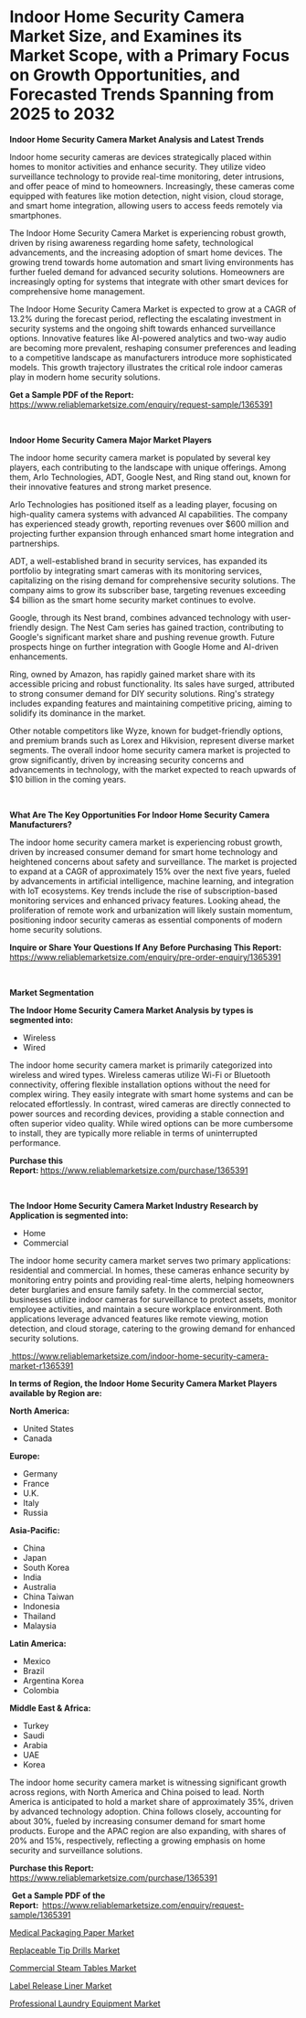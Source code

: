 <p><h1>Indoor Home Security Camera Market Size, and Examines its Market Scope, with a Primary Focus on Growth Opportunities, and Forecasted Trends Spanning from 2025 to 2032</h1></p><p><strong>Indoor Home Security Camera Market Analysis and Latest Trends</strong></p>
<p><p>Indoor home security cameras are devices strategically placed within homes to monitor activities and enhance security. They utilize video surveillance technology to provide real-time monitoring, deter intrusions, and offer peace of mind to homeowners. Increasingly, these cameras come equipped with features like motion detection, night vision, cloud storage, and smart home integration, allowing users to access feeds remotely via smartphones.</p><p>The Indoor Home Security Camera Market is experiencing robust growth, driven by rising awareness regarding home safety, technological advancements, and the increasing adoption of smart home devices. The growing trend towards home automation and smart living environments has further fueled demand for advanced security solutions. Homeowners are increasingly opting for systems that integrate with other smart devices for comprehensive home management.</p><p>The Indoor Home Security Camera Market is expected to grow at a CAGR of 13.2% during the forecast period, reflecting the escalating investment in security systems and the ongoing shift towards enhanced surveillance options. Innovative features like AI-powered analytics and two-way audio are becoming more prevalent, reshaping consumer preferences and leading to a competitive landscape as manufacturers introduce more sophisticated models. This growth trajectory illustrates the critical role indoor cameras play in modern home security solutions.</p></p>
<p><strong>Get a Sample PDF of the Report:&nbsp;</strong> <a href="https://www.reliablemarketsize.com/enquiry/request-sample/1365391?utm_campaign=1943&utm_medium=2&utm_source=Github&utm_content=ia&utm_term=22032025&utm_id=indoor-home-security-camera">https://www.reliablemarketsize.com/enquiry/request-sample/1365391</a></p>
<p>&nbsp;</p>
<p><strong>Indoor Home Security Camera Major Market Players</strong></p>
<p><p>The indoor home security camera market is populated by several key players, each contributing to the landscape with unique offerings. Among them, Arlo Technologies, ADT, Google Nest, and Ring stand out, known for their innovative features and strong market presence.</p><p>Arlo Technologies has positioned itself as a leading player, focusing on high-quality camera systems with advanced AI capabilities. The company has experienced steady growth, reporting revenues over $600 million and projecting further expansion through enhanced smart home integration and partnerships.</p><p>ADT, a well-established brand in security services, has expanded its portfolio by integrating smart cameras with its monitoring services, capitalizing on the rising demand for comprehensive security solutions. The company aims to grow its subscriber base, targeting revenues exceeding $4 billion as the smart home security market continues to evolve.</p><p>Google, through its Nest brand, combines advanced technology with user-friendly design. The Nest Cam series has gained traction, contributing to Google's significant market share and pushing revenue growth. Future prospects hinge on further integration with Google Home and AI-driven enhancements.</p><p>Ring, owned by Amazon, has rapidly gained market share with its accessible pricing and robust functionality. Its sales have surged, attributed to strong consumer demand for DIY security solutions. Ring's strategy includes expanding features and maintaining competitive pricing, aiming to solidify its dominance in the market.</p><p>Other notable competitors like Wyze, known for budget-friendly options, and premium brands such as Lorex and Hikvision, represent diverse market segments. The overall indoor home security camera market is projected to grow significantly, driven by increasing security concerns and advancements in technology, with the market expected to reach upwards of $10 billion in the coming years.</p></p>
<p>&nbsp;</p>
<p><strong>What Are The Key Opportunities For Indoor Home Security Camera Manufacturers?</strong></p>
<p><p>The indoor home security camera market is experiencing robust growth, driven by increased consumer demand for smart home technology and heightened concerns about safety and surveillance. The market is projected to expand at a CAGR of approximately 15% over the next five years, fueled by advancements in artificial intelligence, machine learning, and integration with IoT ecosystems. Key trends include the rise of subscription-based monitoring services and enhanced privacy features. Looking ahead, the proliferation of remote work and urbanization will likely sustain momentum, positioning indoor security cameras as essential components of modern home security solutions.</p></p>
<p><strong>Inquire or Share Your Questions If Any Before Purchasing This Report:</strong> <a href="https://www.reliablemarketsize.com/enquiry/pre-order-enquiry/1365391?utm_campaign=1943&utm_medium=2&utm_source=Github&utm_content=ia&utm_term=22032025&utm_id=indoor-home-security-camera">https://www.reliablemarketsize.com/enquiry/pre-order-enquiry/1365391</a></p>
<p>&nbsp;</p>
<p><strong>Market Segmentation</strong></p>
<p><strong>The Indoor Home Security Camera Market Analysis by types is segmented into:</strong></p>
<p><ul><li>Wireless</li><li>Wired</li></ul></p>
<p><p>The indoor home security camera market is primarily categorized into wireless and wired types. Wireless cameras utilize Wi-Fi or Bluetooth connectivity, offering flexible installation options without the need for complex wiring. They easily integrate with smart home systems and can be relocated effortlessly. In contrast, wired cameras are directly connected to power sources and recording devices, providing a stable connection and often superior video quality. While wired options can be more cumbersome to install, they are typically more reliable in terms of uninterrupted performance.</p></p>
<p><strong>Purchase this Report:&nbsp;</strong><a href="https://www.reliablemarketsize.com/purchase/1365391?utm_campaign=1943&utm_medium=2&utm_source=Github&utm_content=ia&utm_term=22032025&utm_id=indoor-home-security-camera">https://www.reliablemarketsize.com/purchase/1365391</a></p>
<p>&nbsp;</p>
<p><strong>The Indoor Home Security Camera Market Industry Research by Application is segmented into:</strong></p>
<p><ul><li>Home</li><li>Commercial</li></ul></p>
<p><p>The indoor home security camera market serves two primary applications: residential and commercial. In homes, these cameras enhance security by monitoring entry points and providing real-time alerts, helping homeowners deter burglaries and ensure family safety. In the commercial sector, businesses utilize indoor cameras for surveillance to protect assets, monitor employee activities, and maintain a secure workplace environment. Both applications leverage advanced features like remote viewing, motion detection, and cloud storage, catering to the growing demand for enhanced security solutions.</p></p>
<p><a href="https://www.reliablemarketsize.com/indoor-home-security-camera-market-r1365391?utm_campaign=1943&utm_medium=2&utm_source=Github&utm_content=ia&utm_term=22032025&utm_id=indoor-home-security-camera">&nbsp;https://www.reliablemarketsize.com/indoor-home-security-camera-market-r1365391</a></p>
<p><strong>In terms of Region, the Indoor Home Security Camera Market Players available by Region are:</strong></p>
<p>
    <p> <strong> North America: </strong>
        <ul>
            <li>United States</li>
            <li>Canada</li>
        </ul>
        </p> 
    <p> <strong> Europe: </strong>
        <ul>
            <li>Germany</li>
            <li>France</li>
            <li>U.K.</li>
            <li>Italy</li>
            <li>Russia</li>
        </ul>
        </p> 
    <p> <strong> Asia-Pacific: </strong>
        <ul>
            <li>China</li>
            <li>Japan</li>
            <li>South Korea</li>
            <li>India</li>
            <li>Australia</li>
            <li>China Taiwan</li>
            <li>Indonesia</li>
            <li>Thailand</li>
            <li>Malaysia</li>
        </ul>
        </p> 
    <p> <strong> Latin America: </strong>
        <ul>
            <li>Mexico</li>
            <li>Brazil</li>
            <li>Argentina Korea</li>
            <li>Colombia</li>
        </ul>
        </p> 
    <p> <strong> Middle East & Africa: </strong>
        <ul>
            <li>Turkey</li>
            <li>Saudi</li>
            <li>Arabia</li>
            <li>UAE</li>
            <li>Korea</li>
        </ul>
    </p>
    </p>
<p><p>The indoor home security camera market is witnessing significant growth across regions, with North America and China poised to lead. North America is anticipated to hold a market share of approximately 35%, driven by advanced technology adoption. China follows closely, accounting for about 30%, fueled by increasing consumer demand for smart home products. Europe and the APAC region are also expanding, with shares of 20% and 15%, respectively, reflecting a growing emphasis on home security and surveillance solutions.</p></p>
<p><strong>Purchase this Report: </strong><a href="https://www.reliablemarketsize.com/purchase/1365391?utm_campaign=1943&utm_medium=2&utm_source=Github&utm_content=ia&utm_term=22032025&utm_id=indoor-home-security-camera">https://www.reliablemarketsize.com/purchase/1365391</a></p>
<p>&nbsp;<strong>Get a Sample PDF of the Report:&nbsp;&nbsp;</strong><a href="https://www.reliablemarketsize.com/enquiry/request-sample/1365391?utm_campaign=1943&utm_medium=2&utm_source=Github&utm_content=ia&utm_term=22032025&utm_id=indoor-home-security-camera">https://www.reliablemarketsize.com/enquiry/request-sample/1365391</a></p>
<p><strong></strong></p>
<p><p><a href="https://github.com/amourdeeks8j/Market-Research-Report-List-1/blob/main/medical-packaging-paper-market.md?utm_campaign=1943&utm_medium=2&utm_source=Github&utm_content=ia&utm_term=22032025&utm_id=indoor-home-security-camera">Medical Packaging Paper Market</a></p><p><a href="https://github.com/bawksmaedamu/Market-Research-Report-List-1/blob/main/replaceable-tip-drills-market.md?utm_campaign=1943&utm_medium=2&utm_source=Github&utm_content=ia&utm_term=22032025&utm_id=indoor-home-security-camera">Replaceable Tip Drills Market</a></p><p><a href="https://github.com/marfosamiko7/Market-Research-Report-List-1/blob/main/commercial-steam-tables-market.md?utm_campaign=1943&utm_medium=2&utm_source=Github&utm_content=ia&utm_term=22032025&utm_id=indoor-home-security-camera">Commercial Steam Tables Market</a></p><p><a href="https://github.com/gierlravasty/Market-Research-Report-List-1/blob/main/label-release-liner-market.md?utm_campaign=1943&utm_medium=2&utm_source=Github&utm_content=ia&utm_term=22032025&utm_id=indoor-home-security-camera">Label Release Liner Market</a></p><p><a href="https://github.com/agemakisel4b/Market-Research-Report-List-1/blob/main/professional-laundry-equipment-market.md?utm_campaign=1943&utm_medium=2&utm_source=Github&utm_content=ia&utm_term=22032025&utm_id=indoor-home-security-camera">Professional Laundry Equipment Market</a></p></p>